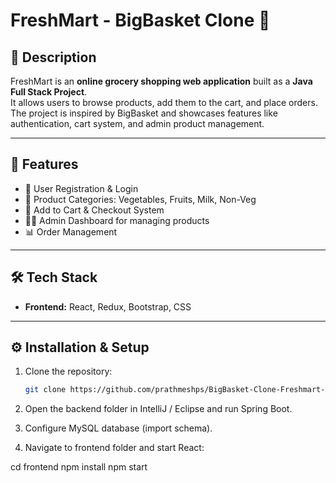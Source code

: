# FreshMart - BigBasket Clone 🛒

## 📌 Description
FreshMart is an **online grocery shopping web application** built as a **Java Full Stack Project**.  
It allows users to browse products, add them to the cart, and place orders.  
The project is inspired by BigBasket and showcases features like authentication, cart system, and admin product management.

---

## 🚀 Features
- 🔑 User Registration & Login
- 📂 Product Categories: Vegetables, Fruits, Milk, Non-Veg
- 🛒 Add to Cart & Checkout System
- 👨‍💼 Admin Dashboard for managing products
- 📊 Order Management

---

## 🛠️ Tech Stack
- **Frontend:** React, Redux, Bootstrap, CSS


---

## ⚙️ Installation & Setup
1. Clone the repository:
   ```bash
   git clone https://github.com/prathmeshps/BigBasket-Clone-Freshmart-

2. Open the backend folder in IntelliJ / Eclipse and run Spring Boot.

3. Configure MySQL database (import schema).

4. Navigate to frontend folder and start React:

cd frontend
npm install
npm start
  
